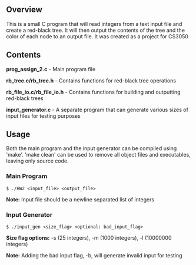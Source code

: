 ## Overview

This is a small C program that will read integers from a text input file and create a red-black tree. It will then output the contents of the tree and the color of each node to an output file. It was created as a project for CS3050

## Contents

**prog_assign_2.c** - Main program file

**rb_tree.c/rb_tree.h** - Contains functions for red-black tree operations

**rb_file_io.c/rb_file_io.h** - Contains functions for building and outputting red-black trees

**input_generator.c** - A separate program that can generate various sizes of input files for testing purposes

## Usage

Both the main program and the input generator can be compiled using 'make'. 'make clean' can be used to remove all object files and executables, leaving only source code.

### Main Program

```
$ ./HW2 <input_file> <output_file>
```

**Note:** Input file should be a newline separated list of integers

### Input Generator

```
$ ./input_gen <size_flag> <optional: bad_input_flag>
```

**Size flag options:** -s (25 integers), -m (1000 integers), -l (10000000 integers)

**Note:** Adding the bad input flag, -b, will generate invalid input for testing
